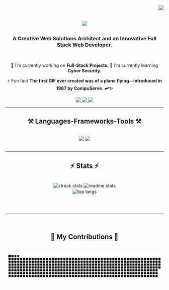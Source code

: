 <img align="right" src="https://visitor-badge.laobi.icu/badge?page_id=miftahstack.miftahstack" />

<h1 align="center">
    <img src="https://readme-typing-svg.herokuapp.com/?font=Righteous&size=35&center=true&vCenter=true&width=500&height=70&duration=5000&lines=Hi+There!+👋;+I'm+Miftah+Ul+Haq.;" />
</h1>

<h3 align="center">A Creative Web Solutions Architect and an Innovative Full Stack Web Developer.</h3>

<br/>

<div align="center">
 
 🔭 I’m currently working on **Full-Stack Projects.**
 🌱 I’m currently learning **Cyber Security.**
 
 ⚡ Fun fact **The first GIF ever created was of a plane flying—introduced in 1987 by CompuServe. 🛩️✨**

  </div>
 
<div align="center"> 
  <a href="mailto:mezbah.w.m17@gmail.com">
    <img src="https://img.shields.io/badge/Gmail-333333?style=for-the-badge&logo=gmail&logoColor=red" />
  </a>
  <a href="https://www.linkedin.com/in/mezbah-ul-haq-09741b234" target="_blank">
    <img src="https://img.shields.io/badge/LinkedIn-0077B5?style=for-the-badge&logo=linkedin&logoColor=white" target="_blank" />
  </a>
  <a href="https://portfolio-mezbah-le9njmmt4-md-mezbah-ul-haqs-projects.vercel.app" target="_blank">
     <img src="https://img.shields.io/badge/Portfolio-FF5722?style=for-the-badge&logo=todoist&logoColor=white" target="_blank" /> 
  </a>
</div>

 <hr/>

 <h2 align="center">⚒️ Languages-Frameworks-Tools ⚒️</h2>
<br/>
<div align="center">
    <img src="https://skillicons.dev/icons?i=react,bootstrap,html,css,vscode,github,figma,tailwind,git" />
    <img src="https://skillicons.dev/icons?i=nodejs,,javascript,,express,,mongodb,,,nextjs,," /><br>
</div>

<br/>
  
<hr/>

<h2 align="center">⚡ Stats ⚡</h2>
<br>
<div align=center>
  <img width=390 src="https://github-readme-streak-stats-salesp07.vercel.app/?user=miftahstack&count_private=true&theme=react&border_radius=10" alt="streak stats"/>
  <img width=390 src="https://github-readme-stats-salesp07.vercel.app/api?username=miftahstack&count_private=true&show_icons=true&theme=react&rank_icon=github&border_radius=10" alt="readme stats" />
  <br/>
  <img width=325 align="center" src="https://github-readme-stats-salesp07.vercel.app/api/top-langs/?username=miftahstack&hide=HTML&langs_count=8&layout=compact&theme=react&border_radius=10&size_weight=0.5&count_weight=0.5&exclude_repo=github-readme-stats" alt="top langs" />
</div>

<br/><br/>

<hr/>

<br/>

<div align="center">
  <h2>🐍 My Contributions 🐍</h2>
  <br>
<picture>
  <source media="(prefers-color-scheme: dark)" srcset="https://raw.githubusercontent.com/miftahstack/miftahstack/output/github-snake-dark.svg" />
  <source media="(prefers-color-scheme: light)" srcset="https://raw.githubusercontent.com/miftahstack/miftahstack/output/github-snake.svg" />
  <img alt="github-snake" src="https://raw.githubusercontent.com/miftahstack/miftahstack/output/github-snake.svg" />
</picture>
 <br/><br/><br/>
</div>
